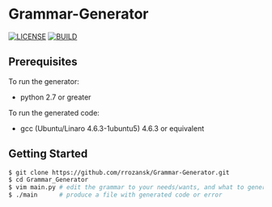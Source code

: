 # Grammar-Generator

[![LICENSE](https://img.shields.io/badge/LICENSE-MIT-green.svg)](https://github.com/rrozansk/Grammar-Generator/blob/master/LICENSE.txt) [![BUILD](https://img.shields.io/badge/BUILD-IN_DEVELOPMENT-yellow.svg)]()


## Prerequisites
To run the generator:
  - python 2.7 or greater

To run the generated code:
  - gcc (Ubuntu/Linaro 4.6.3-1ubuntu5) 4.6.3 or equivalent

## Getting Started
```sh
$ git clone https://github.com/rrozansk/Grammar-Generator.git
$ cd Grammar_Generator
$ vim main.py # edit the grammar to your needs/wants, and what to generate
$ ./main      # produce a file with generated code or error
```
